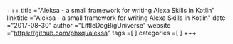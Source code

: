 +++ 
title ="Aleksa - a small framework for writing Alexa Skills in Kotlin" 
linktitle ="Aleksa - a small framework for writing Alexa Skills in Kotlin" 
date ="2017-08-30" 
author ="LittleDogBigUniverse"
website ="https://github.com/phxql/aleksa" 
tags =[  ] 
categories =[  ] 
+++ 

 
